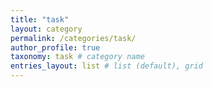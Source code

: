```yaml
---
title: "task"
layout: category
permalink: /categories/task/
author_profile: true
taxonomy: task # category name
entries_layout: list # list (default), grid
---
```

